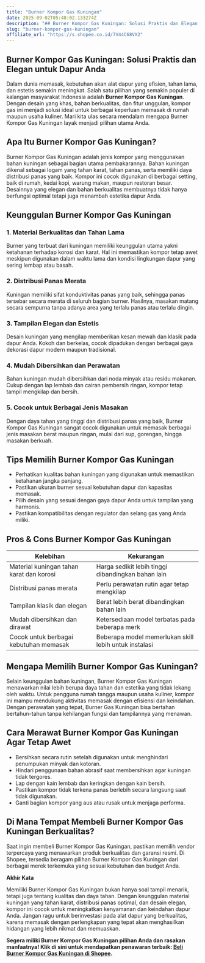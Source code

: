 ```yaml
---
title: "Burner Kompor Gas Kuningan"
date: 2025-09-02T05:48:02.133274Z
description: "## Burner Kompor Gas Kuningan: Solusi Praktis dan Elegan untuk Dapur Anda..."
slug: "burner-kompor-gas-kuningan"
affiliate_url: "https://s.shopee.co.id/7V44C68VX2"
---
```

## Burner Kompor Gas Kuningan: Solusi Praktis dan Elegan untuk Dapur Anda

Dalam dunia memasak, kebutuhan akan alat dapur yang efisien, tahan lama, dan estetis semakin meningkat. Salah satu pilihan yang semakin populer di kalangan masyarakat Indonesia adalah **Burner Kompor Gas Kuningan**. Dengan desain yang khas, bahan berkualitas, dan fitur unggulan, kompor gas ini menjadi solusi ideal untuk berbagai keperluan memasak di rumah maupun usaha kuliner. Mari kita ulas secara mendalam mengapa Burner Kompor Gas Kuningan layak menjadi pilihan utama Anda.

## Apa Itu Burner Kompor Gas Kuningan?

Burner Kompor Gas Kuningan adalah jenis kompor yang menggunakan bahan kuningan sebagai bagian utama pembakarannya. Bahan kuningan dikenal sebagai logam yang tahan karat, tahan panas, serta memiliki daya distribusi panas yang baik. Kompor ini cocok digunakan di berbagai setting, baik di rumah, kedai kopi, warung makan, maupun restoran besar. Desainnya yang elegan dan bahan berkualitas membuatnya tidak hanya berfungsi optimal tetapi juga menambah estetika dapur Anda.

## Keunggulan Burner Kompor Gas Kuningan

### 1. Material Berkualitas dan Tahan Lama

Burner yang terbuat dari kuningan memiliki keunggulan utama yakni ketahanan terhadap korosi dan karat. Hal ini memastikan kompor tetap awet meskipun digunakan dalam waktu lama dan kondisi lingkungan dapur yang sering lembap atau basah.

### 2. Distribusi Panas Merata

Kuningan memiliki sifat konduktivitas panas yang baik, sehingga panas tersebar secara merata di seluruh bagian burner. Hasilnya, masakan matang secara sempurna tanpa adanya area yang terlalu panas atau terlalu dingin.

### 3. Tampilan Elegan dan Estetis

Desain kuningan yang mengilap memberikan kesan mewah dan klasik pada dapur Anda. Kokoh dan berkelas, cocok dipadukan dengan berbagai gaya dekorasi dapur modern maupun tradisional.

### 4. Mudah Dibersihkan dan Perawatan

Bahan kuningan mudah dibersihkan dari noda minyak atau residu makanan. Cukup dengan lap lembab dan cairan pembersih ringan, kompor tetap tampil mengkilap dan bersih.

### 5. Cocok untuk Berbagai Jenis Masakan

Dengan daya tahan yang tinggi dan distribusi panas yang baik, Burner Kompor Gas Kuningan sangat cocok digunakan untuk memasak berbagai jenis masakan berat maupun ringan, mulai dari sup, gorengan, hingga masakan berkuah.

## Tips Memilih Burner Kompor Gas Kuningan

- Perhatikan kualitas bahan kuningan yang digunakan untuk memastikan ketahanan jangka panjang.
- Pastikan ukuran burner sesuai kebutuhan dapur dan kapasitas memasak.
- Pilih desain yang sesuai dengan gaya dapur Anda untuk tampilan yang harmonis.
- Pastikan kompatibilitas dengan regulator dan selang gas yang Anda miliki.

## Pros & Cons Burner Kompor Gas Kuningan

| **Kelebihan**                           | **Kekurangan**                              |
|-----------------------------------------|--------------------------------------------|
| Material kuningan tahan karat dan korosi | Harga sedikit lebih tinggi dibandingkan bahan lain |
| Distribusi panas merata                | Perlu perawatan rutin agar tetap mengkilap |
| Tampilan klasik dan elegan             | Berat lebih berat dibandingkan bahan lain |
| Mudah dibersihkan dan dirawat       | Ketersediaan model terbatas pada beberapa merk |
| Cocok untuk berbagai kebutuhan memasak | Beberapa model memerlukan skill lebih untuk instalasi |

## Mengapa Memilih Burner Kompor Gas Kuningan?

Selain keunggulan bahan kuningan, Burner Kompor Gas Kuningan menawarkan nilai lebih berupa daya tahan dan estetika yang tidak lekang oleh waktu. Untuk pengguna rumah tangga maupun usaha kuliner, kompor ini mampu mendukung aktivitas memasak dengan efisiensi dan keindahan. Dengan perawatan yang tepat, Burner Gas Kuningan bisa bertahan bertahun-tahun tanpa kehilangan fungsi dan tampilannya yang menawan.

## Cara Merawat Burner Kompor Gas Kuningan Agar Tetap Awet

- Bersihkan secara rutin setelah digunakan untuk menghindari penumpukan minyak dan kotoran.
- Hindari penggunaan bahan abrasif saat membersihkan agar kuningan tidak tergores.
- Lap dengan kain lembab dan keringkan dengan kain bersih.
- Pastikan kompor tidak terkena panas berlebih secara langsung saat tidak digunakan.
- Ganti bagian kompor yang aus atau rusak untuk menjaga performa.

## Di Mana Tempat Membeli Burner Kompor Gas Kuningan Berkualitas?

Saat ingin membeli Burner Kompor Gas Kuningan, pastikan memilih vendor terpercaya yang menawarkan produk berkualitas dan garansi resmi. Di Shopee, tersedia beragam pilihan Burner Kompor Gas Kuningan dari berbagai merek terkemuka yang sesuai kebutuhan dan budget Anda.

**Akhir Kata**

Memiliki Burner Kompor Gas Kuningan bukan hanya soal tampil menarik, tetapi juga tentang kualitas dan daya tahan. Dengan keunggulan material kuningan yang tahan karat, distribusi panas optimal, dan desain elegan, kompor ini cocok untuk meningkatkan kenyamanan dan keindahan dapur Anda. Jangan ragu untuk berinvestasi pada alat dapur yang berkualitas, karena memasak dengan perlengkapan yang tepat akan menghasilkan hidangan yang lebih nikmat dan memuaskan.

**Segera miliki Burner Kompor Gas Kuningan pilihan Anda dan rasakan manfaatnya! Klik di sini untuk mendapatkan penawaran terbaik: [Beli Burner Kompor Gas Kuningan di Shopee](https://s.shopee.co.id/7V44C68VX2).**